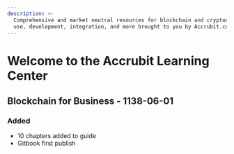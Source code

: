 ```yaml
---
description: >-
  Comprehensive and market neutral resources for blockchain and cryptocurrency
  use, development, integration, and more brought to you by Accrubit.com
---
```


# Welcome to the Accrubit Learning Center

## Blockchain for Business - 1138-06-01

### Added

* 10 chapters added to guide
* Gitbook first publish



